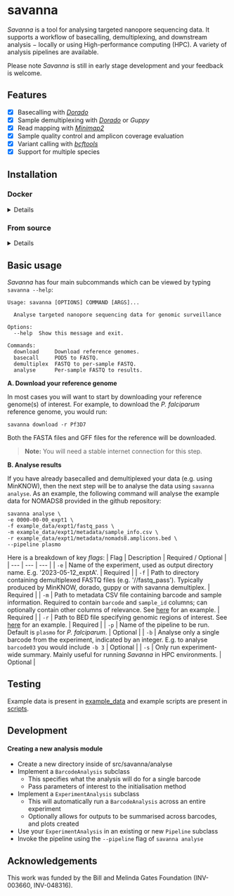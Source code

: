 # savanna
*Savanna* is a tool for analysing targeted nanopore sequencing data. It supports a workflow of basecalling, demultiplexing, and downstream analysis $-$ locally or using High-performance computing (HPC). A variety of analysis pipelines are available.

Please note *Savanna* is still in early stage development and your feedback is welcome.

## Features
- [x] Basecalling with [*Dorado*](https://github.com/nanoporetech/dorado)
- [x] Sample demultiplexing with [*Dorado*](https://github.com/nanoporetech/dorado) or *Guppy*
- [x] Read mapping with [*Minimap2*](https://github.com/lh3/minimap2)
- [x] Sample quality control and amplicon coverage evaluation
- [x] Variant calling with [*bcftools*](https://github.com/samtools/bcftools)
- [x] Support for multiple species 

## Installation
### Docker
<details>
  
#### Requires
* [*Docker*](https://www.docker.com/)
  
#### Steps
```
docker pull jasonahendry/savanna:0.0
```
This will download an image that already has `dorado`, `savanna`, and all dependencies pre-installed. Unfortunately it is a bit more cumbersome to run from the command line:

```
docker run -w `pwd` -v `pwd`:`pwd` jasonahendry/dorado:0.0 savanna
```
</details>

### From source
<details>
  
#### Requires
- The version control software [*Git*](https://github.com/git-guides/install-git)
- The package manager [*Conda*](https://docs.conda.io/projects/conda/en/latest/user-guide/install/index.html) or [*Mamba*](https://mamba.readthedocs.io/en/latest/installation.html) 
  - Mamba is faster and is recommended
- [*Dorado*](https://github.com/nanoporetech/dorado) in must be installed and inside of `$PATH` for `savanna basecall`
- [*Dorado*](https://github.com/nanoporetech/dorado) or [*Guppy*](https://community.nanoporetech.com) must be installed for `savanna demultiplex`

#### Steps
**1.  Clone the repository:**
```
git clone https://github.com/JasonAHendry/savanna.git
cd savanna
```

**2.  Install other depedendencies with conda:**
```
conda env create -f environments/run.yml
```
or equivalently, with mamba:
```
mamba env create -f environments/run.yml
```
\
**3. Install `savanna` and remaining dependencies:**
```
pip install -e .
```
\
**4. Test your installation.**
In the terminal, you should see available commands by typing:
```
savanna --help
```
</details>

## Basic usage
*Savanna* has four main subcommands which can be viewed by typing `savanna --help`:
```
Usage: savanna [OPTIONS] COMMAND [ARGS]...

  Analyse targeted nanopore sequencing data for genomic surveillance

Options:
  --help  Show this message and exit.

Commands:
  download     Download reference genomes.
  basecall     POD5 to FASTQ.
  demultiplex  FASTQ to per-sample FASTQ.
  analyse      Per-sample FASTQ to results.
```

**A. Download your reference genome** 

In most cases you will want to start by downloading your reference genome(s) of interest. For example, to download the *P. falciparum* reference genome, you would run:
```
savanna download -r Pf3D7
```
Both the FASTA files and GFF files for the reference will be downloaded.
> **Note:** You will need a stable internet connection for this step.

**B. Analyse results** 

If you have already basecalled and demultiplexed your data (e.g. using MinKNOW), then the next step will be to analyse the data using `savanna analyse`. As an example, the following command will analyse the example data for NOMADS8 provided in the github repository:
```
savanna analyse \
-e 0000-00-00_expt1 \
-f example_data/expt1/fastq_pass \
-m example_data/expt1/metadata/sample_info.csv \
-r example_data/expt1/metadata/nomads8.amplicons.bed \
--pipeline plasmo 
```
Here is a breakdown of key *flags*:
| Flag | Description | Required / Optional |
| ---    | --- | --- |
| ` -e ` | Name of the experiment, used as output directory name. E.g. '2023-05-12_exptA'. | Required |
| ` -f `   | Path to directory containing demultiplexed FASTQ files (e.g. '<path>/<to>/fastq_pass'). Typically produced by MinKNOW, dorado, guppy or with savanna demultiplex. | Required |
| ` -m `   | Path to metadata CSV file containing barcode and sample information. Required to contain `barcode` and `sample_id` columns; can optionally contain other columns of relevance. See [here](https://github.com/JasonAHendry/savanna/blob/master/example_data/expt1/metadata/sample_info.csv) for an example. | Required |
| ` -r `   | Path to BED file specifying genomic regions of interest. See [here](https://github.com/JasonAHendry/savanna/blob/master/example_data/expt1/metadata/nomads8.amplicons.bed) for an example.  | Required |
| ` -p `  | Name of the pipeline to be run. Default is `plasmo` for *P. falciparum*. | Optional |
| ` -b `  | Analyse only a single barcode from the experiment, indicated by an integer. E.g. to analyse `barcode03` you would include `-b 3` | Optional |
| ` -s `  | Only run experiment-wide summary. Mainly useful for running *Savanna* in HPC environments. | Optional |


## Testing
Example data is present in [example_data](https://github.com/JasonAHendry/savanna/tree/master/example_data) and example scripts are present in [scripts](https://github.com/JasonAHendry/savanna/tree/master/scripts).

## Development
#### Creating a new analysis module
* Create a new directory inside of src/savanna/analyse
* Implement a `BarcodeAnalysis` subclass
  * This specifies what the analysis will do for a single barcode
  * Pass parameters of interest to the initialisation method
* Implement a `ExperimentAnalysis` subclass
  * This will automatically run a `BarcodeAnalysis` across an entire experiment
  * Optionally allows for outputs to be summarised across barcodes, and plots created
* Use your `ExperimentAnalysis` in an existing or new `Pipeline` subclass
* Invoke the pipeline using the `--pipeline` flag of `savanna analyse`

## Acknowledgements
This work was funded by the Bill and Melinda Gates Foundation (INV-003660, INV-048316).

